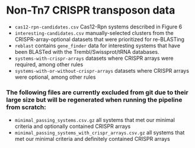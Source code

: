 # Non-Tn7 CRISPR transposon data

  - `cas12-rpn-candidates.csv` Cas12-Rpn systems described in Figure 6
  - `interesting-candidates.csv` manually-selected clusters from the CRISPR-array-optional datasets that were prioritized for re-BLASTing
  - `reblast` contains `gene_finder` data for interesting systems that have been BLASTed with the Trembl/Swissprot/tRNA databases. 
  - `systems-with-crispr-arrays` datasets where CRISPR arrays were required, among other rules
  - `systems-with-or-without-crispr-arrays` datasets where CRISPR arrays were optional, among other rules

### The following files are currently excluded from git due to their large size but will be regenerated when running the pipeline from scratch:

  - `minimal_passing_systems.csv.gz` all systems that met our minimal criteria and optionally contained CRISPR arrays
  - `minimal_passing_systems_with_crispr_arrays.csv.gz` all systems that met our minimal criteria and definitely contained CRISPR arrays
